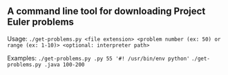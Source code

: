 ## A command line tool for downloading Project Euler problems

Usage: `./get-problems.py <file extension> <problem number (ex: 50) or range (ex: 1-10)> <optional: interpreter path>`

Examples: 
`./get-problems.py .py 55 '#! /usr/bin/env python'`
`./get-problems.py .java 100-200`